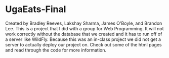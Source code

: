 # UgaEats-Final
Created by Bradley Reeves, Lakshay Sharma, James O'Boyle, and Brandon Lee. This is a project that I did with a group for Web Programming. It will not work correctly without the database that we created and it has to run off of a server like WildFly. Because this was an in-class project we did not get a server to actually deploy our project on. Check out some of the html pages and read through the code for more information.
